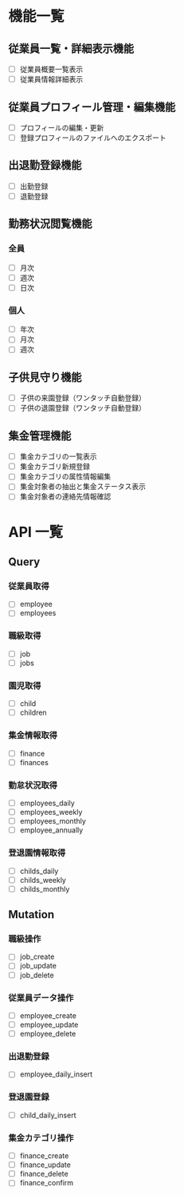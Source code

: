 # 機能一覧

## 従業員一覧・詳細表示機能

- [ ] 従業員概要一覧表示
- [ ] 従業員情報詳細表示

## 従業員プロフィール管理・編集機能

- [ ] プロフィールの編集・更新
- [ ] 登録プロフィールのファイルへのエクスポート

## 出退勤登録機能

- [ ] 出勤登録
- [ ] 退勤登録

## 勤務状況閲覧機能

### 全員

- [ ] 月次
- [ ] 週次
- [ ] 日次

### 個人

- [ ] 年次
- [ ] 月次
- [ ] 週次

## 子供見守り機能

- [ ] 子供の来園登録（ワンタッチ自動登録）
- [ ] 子供の退園登録（ワンタッチ自動登録）

## 集金管理機能

- [ ] 集金カテゴリの一覧表示
- [ ] 集金カテゴリ新規登録
- [ ] 集金カテゴリの属性情報編集
- [ ] 集金対象者の抽出と集金ステータス表示
- [ ] 集金対象者の連絡先情報確認

# API 一覧

## Query

### 従業員取得

- [ ] employee
- [ ] employees

### 職級取得

- [ ] job
- [ ] jobs

### 園児取得

- [ ] child
- [ ] children

### 集金情報取得

- [ ] finance
- [ ] finances

### 勤怠状況取得

- [ ] employees_daily
- [ ] employees_weekly
- [ ] employees_monthly
- [ ] employee_annually

### 登退園情報取得

- [ ] childs_daily
- [ ] childs_weekly
- [ ] childs_monthly

## Mutation

### 職級操作

- [ ] job_create
- [ ] job_update
- [ ] job_delete

### 従業員データ操作

- [ ] employee_create
- [ ] employee_update
- [ ] employee_delete

### 出退勤登録

- [ ] employee_daily_insert

### 登退園登録

- [ ] child_daily_insert

### 集金カテゴリ操作

- [ ] finance_create
- [ ] finance_update
- [ ] finance_delete
- [ ] finance_confirm
